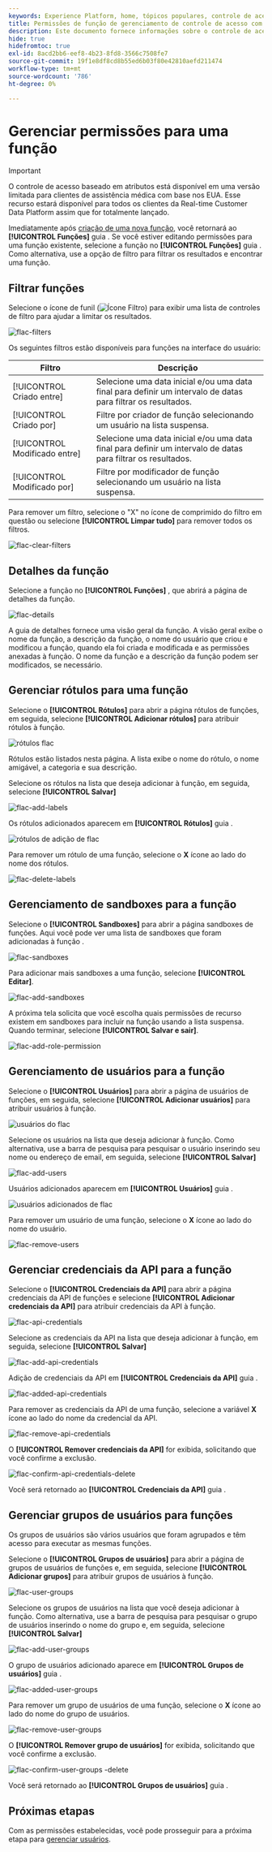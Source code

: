 ```yaml
---
keywords: Experience Platform, home, tópicos populares, controle de acesso, controle de acesso baseado em atributos, ABAC
title: Permissões de função de gerenciamento de controle de acesso com base em atributos
description: Este documento fornece informações sobre o controle de acesso baseado em atributos no Adobe Experience Platform
hide: true
hidefromtoc: true
exl-id: 8acd2bb6-eef8-4b23-8fd8-3566c7508fe7
source-git-commit: 19f1e8df8cd8b55ed6b03f80e42810aefd211474
workflow-type: tm+mt
source-wordcount: '786'
ht-degree: 0%

---
```


# Gerenciar permissões para uma função

>[!IMPORTANT]
>
>O controle de acesso baseado em atributos está disponível em uma versão limitada para clientes de assistência médica com base nos EUA. Esse recurso estará disponível para todos os clientes da Real-time Customer Data Platform assim que for totalmente lançado.

Imediatamente após [criação de uma nova função](#create-a-new-role), você retornará ao **[!UICONTROL Funções]** guia . Se você estiver editando permissões para uma função existente, selecione a função no **[!UICONTROL Funções]** guia . Como alternativa, use a opção de filtro para filtrar os resultados e encontrar uma função.

## Filtrar funções

Selecione o ícone de funil (![Ícone Filtro](../../images/icon.png)) para exibir uma lista de controles de filtro para ajudar a limitar os resultados.

![flac-filters](../../images/flac-ui/flac-filters.png)

Os seguintes filtros estão disponíveis para funções na interface do usuário:

| Filtro | Descrição |
| --- | --- |
| [!UICONTROL Criado entre] | Selecione uma data inicial e/ou uma data final para definir um intervalo de datas para filtrar os resultados. |
| [!UICONTROL Criado por] | Filtre por criador de função selecionando um usuário na lista suspensa. |
| [!UICONTROL Modificado entre] | Selecione uma data inicial e/ou uma data final para definir um intervalo de datas para filtrar os resultados. |
| [!UICONTROL Modificado por] | Filtre por modificador de função selecionando um usuário na lista suspensa. |

Para remover um filtro, selecione o &quot;X&quot; no ícone de comprimido do filtro em questão ou selecione **[!UICONTROL Limpar tudo]** para remover todos os filtros.

![flac-clear-filters](../../images/flac-ui/flac-clear-filters.png)

## Detalhes da função

Selecione a função no **[!UICONTROL Funções]** , que abrirá a página de detalhes da função.

![flac-details](../../images/flac-ui/flac-details.png)

A guia de detalhes fornece uma visão geral da função. A visão geral exibe o nome da função, a descrição da função, o nome do usuário que criou e modificou a função, quando ela foi criada e modificada e as permissões anexadas à função. O nome da função e a descrição da função podem ser modificados, se necessário.

## Gerenciar rótulos para uma função

Selecione o **[!UICONTROL Rótulos]** para abrir a página rótulos de funções, em seguida, selecione **[!UICONTROL Adicionar rótulos]** para atribuir rótulos à função.

![rótulos flac](../../images/flac-ui/flac-labels.png)

Rótulos estão listados nesta página. A lista exibe o nome do rótulo, o nome amigável, a categoria e sua descrição.

Selecione os rótulos na lista que deseja adicionar à função, em seguida, selecione **[!UICONTROL Salvar]**

![flac-add-labels](../../images/flac-ui/flac-add-labels.png)

Os rótulos adicionados aparecem em **[!UICONTROL Rótulos]** guia .

![rótulos de adição de flac](../../images/flac-ui/flac-added-labels.png)

Para remover um rótulo de uma função, selecione o **X** ícone ao lado do nome dos rótulos.

![flac-delete-labels](../../images/flac-ui/flac-delete-labels.png)

## Gerenciamento de sandboxes para a função

Selecione o **[!UICONTROL Sandboxes]** para abrir a página sandboxes de funções. Aqui você pode ver uma lista de sandboxes que foram adicionadas à função .

![flac-sandboxes](../../images/flac-ui/flac-sandboxes.png)

Para adicionar mais sandboxes a uma função, selecione **[!UICONTROL Editar]**.

![flac-add-sandboxes](../../images/flac-ui/flac-add-sandboxes.png)

A próxima tela solicita que você escolha quais permissões de recurso existem em sandboxes para incluir na função usando a lista suspensa. Quando terminar, selecione **[!UICONTROL Salvar e sair]**.

![flac-add-role-permission](../../images/flac-ui/flac-add-role-permission.png)

## Gerenciamento de usuários para a função

Selecione o **[!UICONTROL Usuários]** para abrir a página de usuários de funções, em seguida, selecione **[!UICONTROL Adicionar usuários]** para atribuir usuários à função.

![usuários do flac](../../images/flac-ui/flac-users.png)

Selecione os usuários na lista que deseja adicionar à função. Como alternativa, use a barra de pesquisa para pesquisar o usuário inserindo seu nome ou endereço de email, em seguida, selecione **[!UICONTROL Salvar]**

![flac-add-users](../../images/flac-ui/flac-add-users.png)

Usuários adicionados aparecem em **[!UICONTROL Usuários]** guia .

![usuários adicionados de flac](../../images/flac-ui/flac-added-users.png)

Para remover um usuário de uma função, selecione o **X** ícone ao lado do nome do usuário.

![flac-remove-users](../../images/flac-ui/flac-remove-users.png)

## Gerenciar credenciais da API para a função

Selecione o **[!UICONTROL Credenciais da API]** para abrir a página credenciais da API de funções e selecione **[!UICONTROL Adicionar credenciais da API]** para atribuir credenciais da API à função.

![flac-api-credentials](../../images/flac-ui/flac-api-credentials.png)

Selecione as credenciais da API na lista que deseja adicionar à função, em seguida, selecione **[!UICONTROL Salvar]**

![flac-add-api-credentials](../../images/flac-ui/flac-add-api-credentials.png)

Adição de credenciais da API em **[!UICONTROL Credenciais da API]** guia .

![flac-added-api-credentials](../../images/flac-ui/flac-added-api-credentials.png)

Para remover as credenciais da API de uma função, selecione a variável **X** ícone ao lado do nome da credencial da API.

![flac-remove-api-credentials](../../images/flac-ui/flac-remove-api-credentials.png)

O **[!UICONTROL Remover credenciais da API]** for exibida, solicitando que você confirme a exclusão.

![flac-confirm-api-credentials-delete](../../images/flac-ui/flac-confirm-api-credentials-delete.png)

Você será retornado ao **[!UICONTROL Credenciais da API]** guia .

## Gerenciar grupos de usuários para funções

Os grupos de usuários são vários usuários que foram agrupados e têm acesso para executar as mesmas funções.

Selecione o **[!UICONTROL Grupos de usuários]** para abrir a página de grupos de usuários de funções e, em seguida, selecione **[!UICONTROL Adicionar grupos]** para atribuir grupos de usuários à função.

![flac-user-groups](../../images/flac-ui/flac-user-groups.png)

Selecione os grupos de usuários na lista que você deseja adicionar à função. Como alternativa, use a barra de pesquisa para pesquisar o grupo de usuários inserindo o nome do grupo e, em seguida, selecione **[!UICONTROL Salvar]**

![flac-add-user-groups](../../images/flac-ui/flac-add-user-groups.png)

O grupo de usuários adicionado aparece em **[!UICONTROL Grupos de usuários]** guia .

![flac-added-user-groups](../../images/flac-ui/flac-added-user-groups.png)

Para remover um grupo de usuários de uma função, selecione o **X** ícone ao lado do nome do grupo de usuários.

![flac-remove-user-groups](../../images/flac-ui/flac-remove-user-groups.png)

O **[!UICONTROL Remover grupo de usuários]** for exibida, solicitando que você confirme a exclusão.

![flac-confirm-user-groups -delete](../../images/flac-ui/flac-confirm-user-groups-delete.png)

Você será retornado ao **[!UICONTROL Grupos de usuários]** guia .

## Próximas etapas

Com as permissões estabelecidas, você pode prosseguir para a próxima etapa para [gerenciar usuários](users.md).
